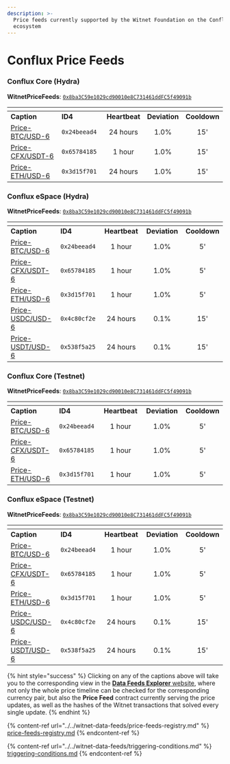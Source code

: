 ```yaml
---
description: >-
  Price feeds currently supported by the Witnet Foundation on the Conflux
  ecosystem
---
```


# Conflux Price Feeds

### Conflux Core (Hydra)

**WitnetPriceFeeds**: [`0x8ba3C59e1029cd90010e8C731461ddFC5f49091b`](https://confluxscan.io/address/0x8ba3C59e1029cd90010e8C731461ddFC5f49091b)

<table data-header-hidden><thead><tr><th width="210"></th><th width="150"></th><th align="center"></th><th align="center"></th><th align="center"></th></tr></thead><tbody><tr><td><strong>Caption</strong></td><td><strong>ID4</strong></td><td align="center"><strong>Heartbeat</strong></td><td align="center"><strong>Deviation</strong></td><td align="center"><strong>Cooldown</strong></td></tr><tr><td><a href="https://feeds.witnet.io/feeds/conflux-core-mainnet_btc-usd_6">Price-BTC/USD-6</a></td><td><code>0x24beead4</code></td><td align="center">24 hours</td><td align="center">1.0%</td><td align="center">15'</td></tr><tr><td><a href="https://feeds.witnet.io/feeds/conflux-core-mainnet_cfx-usdt_6">Price-CFX/USDT-6</a></td><td><code>0x65784185</code></td><td align="center">1 hour</td><td align="center">1.0%</td><td align="center">15'</td></tr><tr><td><a href="https://feeds.witnet.io/feeds/conflux-core-mainnet_eth-usd_6">Price-ETH/USD-6</a></td><td><code>0x3d15f701</code></td><td align="center">24 hours</td><td align="center">1.0%</td><td align="center">15'</td></tr></tbody></table>

### Conflux eSpace (Hydra)

**WitnetPriceFeeds**: [`0x8ba3C59e1029cd90010e8C731461ddFC5f49091b`](https://evm.confluxscan.net/address/0x8ba3C59e1029cd90010e8C731461ddFC5f49091b)

<table data-header-hidden><thead><tr><th width="208"></th><th width="150"></th><th width="150" align="center"></th><th width="150" align="center"></th><th align="center"></th></tr></thead><tbody><tr><td><strong>Caption</strong></td><td><strong>ID4</strong></td><td align="center"><strong>Heartbeat</strong></td><td align="center"><strong>Deviation</strong></td><td align="center"><strong>Cooldown</strong></td></tr><tr><td><a href="https://feeds.witnet.io/feeds/conflux-espace-mainnet_btc-usd_6">Price-BTC/USD-6</a></td><td><code>0x24beead4</code></td><td align="center">1 hour</td><td align="center">1.0%</td><td align="center">5'</td></tr><tr><td><a href="https://feeds.witnet.io/feeds/conflux-espace-mainnet_cfx-usdt_6">Price-CFX/USDT-6</a></td><td><code>0x65784185</code></td><td align="center">1 hour</td><td align="center">1.0%</td><td align="center">5'</td></tr><tr><td><a href="https://feeds.witnet.io/feeds/conflux-espace-mainnet_eth-usd_6">Price-ETH/USD-6</a></td><td><code>0x3d15f701</code></td><td align="center">1 hour</td><td align="center">1.0%</td><td align="center">5'</td></tr><tr><td><a href="https://feeds.witnet.io/feeds/conflux-espace-mainnet_usdc-usd_6">Price-USDC/USD-6</a></td><td><code>0x4c80cf2e</code></td><td align="center">24 hours</td><td align="center">0.1%</td><td align="center">15'</td></tr><tr><td><a href="https://feeds.witnet.io/feeds/conflux-espace-mainnet_usdt-usd_6">Price-USDT/USD-6</a></td><td><code>0x538f5a25</code></td><td align="center">24 hours</td><td align="center">0.1%</td><td align="center">15'</td></tr></tbody></table>

### Conflux Core (Testnet)

**WitnetPriceFeeds**: [`0x8ba3C59e1029cd90010e8C731461ddFC5f49091b`](https://testnet.confluxscan.io/address/0x8ba3C59e1029cd90010e8C731461ddFC5f49091b)

<table data-header-hidden><thead><tr><th width="207"></th><th width="150"></th><th width="150" align="center"></th><th width="150" align="center"></th><th align="center"></th></tr></thead><tbody><tr><td><strong>Caption</strong></td><td><strong>ID4</strong></td><td align="center"><strong>Heartbeat</strong></td><td align="center"><strong>Deviation</strong></td><td align="center"><strong>Cooldown</strong></td></tr><tr><td><a href="https://feeds.witnet.io/feeds/conflux-core-testnet_eth-usd_6">Price-BTC/USD-6</a></td><td><code>0x24beead4</code></td><td align="center">1 hour</td><td align="center">1.0%</td><td align="center">5'</td></tr><tr><td><a href="https://feeds.witnet.io/feeds/conflux-core-testnet_cfx-usdt_6">Price-CFX/USDT-6</a></td><td><code>0x65784185</code></td><td align="center">1 hour</td><td align="center">1.0%</td><td align="center">5'</td></tr><tr><td><a href="https://feeds.witnet.io/feeds/conflux-core-testnet_eth-usd_6">Price-ETH/USD-6</a></td><td><code>0x3d15f701</code></td><td align="center">1 hour</td><td align="center">1.0%</td><td align="center">5'</td></tr></tbody></table>

### Conflux eSpace (Testnet)

**WitnetPriceFeeds**: [`0x8ba3C59e1029cd90010e8C731461ddFC5f49091b`](https://evmtestnet.confluxscan.net/address/0x8ba3C59e1029cd90010e8C731461ddFC5f49091b)

<table data-header-hidden><thead><tr><th width="214"></th><th width="150"></th><th width="150" align="center"></th><th width="150" align="center"></th><th align="center"></th></tr></thead><tbody><tr><td><strong>Caption</strong></td><td><strong>ID4</strong></td><td align="center"><strong>Heartbeat</strong></td><td align="center"><strong>Deviation</strong></td><td align="center"><strong>Cooldown</strong></td></tr><tr><td><a href="https://feeds.witnet.io/feeds/conflux-espace-testnet_btc-usd_6">Price-BTC/USD-6</a></td><td><code>0x24beead4</code></td><td align="center">1 hour</td><td align="center">1.0%</td><td align="center">5'</td></tr><tr><td><a href="https://feeds.witnet.io/feeds/conflux-espace-testnet_cfx-usdt_6">Price-CFX/USDT-6</a></td><td><code>0x65784185</code></td><td align="center">1 hour</td><td align="center">1.0%</td><td align="center">5'</td></tr><tr><td><a href="https://feeds.witnet.io/feeds/conflux-espace-testnet_eth-usd_6">Price-ETH/USD-6</a></td><td><code>0x3d15f701</code></td><td align="center">1 hour</td><td align="center">1.0%</td><td align="center">5'</td></tr><tr><td><a href="https://feeds.witnet.io/feeds/conflux-espace-testnet_usdc-usd_6">Price-USDC/USD-6</a></td><td><code>0x4c80cf2e</code></td><td align="center">24 hours</td><td align="center">0.1%</td><td align="center">15'</td></tr><tr><td><a href="https://feeds.witnet.io/feeds/conflux-espace-testnet_usdt-usd_6">Price-USDT/USD-6</a></td><td><code>0x538f5a25</code></td><td align="center">24 hours</td><td align="center">0.1%</td><td align="center">15'</td></tr></tbody></table>

{% hint style="success" %}
Clicking on any of the captions above will take you to the corresponding view in the [**Data Feeds Explorer** website](https://feeds.witnet.io), where not only the whole price timeline can be checked for the corresponding currency pair, but also the **Price Feed** contract currently serving the price updates, as well as the hashes of the Witnet transactions that solved every single update.
{% endhint %}

{% content-ref url="../../witnet-data-feeds/price-feeds-registry.md" %}
[price-feeds-registry.md](../price-feeds-registry.md)
{% endcontent-ref %}

{% content-ref url="../../witnet-data-feeds/triggering-conditions.md" %}
[triggering-conditions.md](../triggering-conditions.md)
{% endcontent-ref %}
